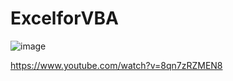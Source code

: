 # ExcelforVBA

![image](https://user-images.githubusercontent.com/34673684/132546970-6bfc4ec6-8a93-4593-80a9-d319d6e51fb0.png)


https://www.youtube.com/watch?v=8qn7zRZMEN8
